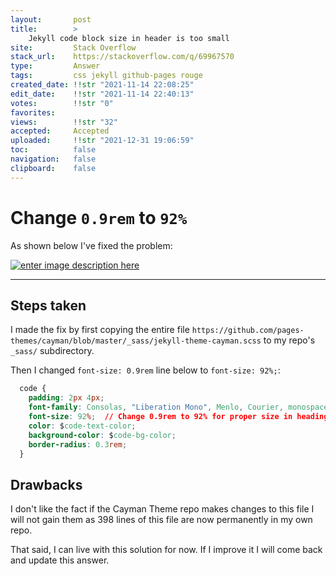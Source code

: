 ```yaml
---
layout:       post
title:        >
    Jekyll code block size in header is too small
site:         Stack Overflow
stack_url:    https://stackoverflow.com/q/69967570
type:         Answer
tags:         css jekyll github-pages rouge
created_date: !!str "2021-11-14 22:08:25"
edit_date:    !!str "2021-11-14 22:40:13"
votes:        !!str "0"
favorites:    
views:        !!str "32"
accepted:     Accepted
uploaded:     !!str "2021-12-31 19:06:59"
toc:          false
navigation:   false
clipboard:    false
---
```


# Change `0.9rem` to `92%`

As shown below I've fixed the problem:

[![enter image description here][1]][1]

---

## Steps taken

I made the fix by first copying the entire file `https://github.com/pages-themes/cayman/blob/master/_sass/jekyll-theme-cayman.scss` to my repo's `_sass/` subdirectory.

Then I changed `font-size: 0.9rem` line below to `font-size: 92%;`:

``` css
  code {
    padding: 2px 4px;
    font-family: Consolas, "Liberation Mono", Menlo, Courier, monospace;
    font-size: 92%;  // Change 0.9rem to 92% for proper size in headings
    color: $code-text-color;
    background-color: $code-bg-color;
    border-radius: 0.3rem;
  }
```

## Drawbacks

I don't like the fact if the Cayman Theme repo makes changes to this file I will not gain them as 398 lines of this file are now permanently in my own repo.

That said, I can live with this solution for now. If I improve it I will come back and update this answer.


  [1]: https://i.stack.imgur.com/fH6te.png
